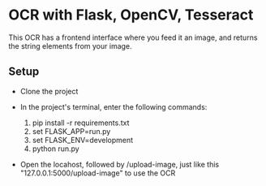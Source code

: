 # OCR with Flask, OpenCV, Tesseract

This OCR has a frontend interface where you feed it an image, and returns the string elements from your image.

## Setup

- Clone the project
- In the project's terminal, enter the following commands:
    1. pip install -r requirements.txt
    2. set FLASK_APP=run.py
    3. set FLASK_ENV=development
    4. python run.py
    
- Open the locahost, followed by /upload-image, just like this "127.0.0.1:5000/upload-image" to use the OCR
